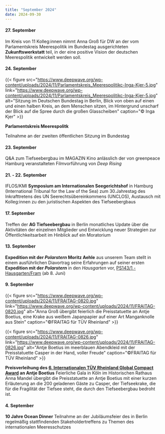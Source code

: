 ```yaml
---
title: "September 2024"
date: 2024-09-30
---
```


#### **27\. September**

Im Kreis von 11 Kolleg:innen nimmt Anna Groß für DW an der vom Parlamentskreis Meerespolitik im Bundestag ausgerichteten **Zukunftswerkstatt** teil, in der eine positive Vision der deutschen Meerespolitik entwickelt werden soll.

#### **24\. September**

{{< figure src="https://www.deepwave.org/wp-content/uploads/2024/11/Parlamentskreis_Meerespolitikc-Inga-Kjer-5.jpg" link="https://www.deepwave.org/wp-content/uploads/2024/11/Parlamentskreis_Meerespolitikc-Inga-Kjer-5.jpg" alt="Sitzung im Deutschen Bundestag in Berlin, Blick von oben auf einen und einen halben Kreis, an dem Menschen sitzen, im Hintergrund unscharf der Blick auf die Spree durch die großen Glasscheiben" caption="© Inga Kjer" >}}

**Parlamentskreis Meerespolitk**

Teilnahme an der zweiten öffentlichen Sitzung im Bundestag

#### **23\. September**

Q&A zum Tiefseebergbau im MAGAZIN Kino anlässlich der von greenpeace Hamburg veranstalteten Filmvorführung von _Deep Rising_

#### **21\. - 22. September**

IFLOS/KMI **Symposium am Internationalen Seegerichtshof** in Hamburg (International Tribunal for the Law of the Sea) zum 30.Jahrestag des Inkrafttretens des UN Seerechtsübereinkommens (UNCLOS), Austausch mit Kolleg:innen zu den juristischen Aspekten des Tiefseebergbaus

#### **17\. September**

Treffen der **AG Tiefseebergbau** in Berlin monatliches Update über die Aktivitäten der einzelnen Mitglieder und Entwicklung neuer Strategien zur Öffentlichkeitsarbeit im Hinblick auf ein Moratorium

#### **13\. September**

**Expedition mit der _Polarstern_ Moritz Aehle** aus unserem Team stellt in einem ausführlichen Diavortrag seine Erfahrungen auf seiner ersten **Expedition mit der _Polarstern_** in den _Hausgarten_ vor, [PS143/1 - Hausgarten/Fram](https://follow-polarstern.awi.de/expedition/arktis-2024/) (ab 8. Juni)

#### **9\. September**

{{< figure src="https://www.deepwave.org/wp-content/uploads/2024/11/FRAITAG-0820.jpg" link="https://www.deepwave.org/wp-content/uploads/2024/11/FRAITAG-0820.jpg" alt="Anna Groß übergibt feierlich die Preisstatuette an Antje Boetius, eine Krake aus weißem Japanpapier auf einer Art Manganknolle aus Stein" caption="©FRAITAG für TÜV Rheinland" >}}

{{< figure src="https://www.deepwave.org/wp-content/uploads/2024/11/FRAITAG-0826.jpg" link="https://www.deepwave.org/wp-content/uploads/2024/11/FRAITAG-0826.jpg" alt="Antje Boetius im meerblauen Abendkleid mit der Preisstatuette Casper in der Hand, voller Freude" caption="©FRAITAG für TÜV Rheinland" >}}

**Preisverleihung des [6\. Internationalen TÜV Rheinland Global Compact Award](https://www.tuv.com/presse/de/meldungen/tr-stiftung-global-compact-award-2024.html) an Antje Boetius** Feierliche Gala in Köln im Historischen Rathaus Anna Mandel übergibt die Preisstatuette an Antje Boetius mit einer kurzen Erläuterung an die 200 geladenen Gäste zu Casper, der Tiefseekrake, die für die Fragilität der Tiefsee steht, die durch den Tiefseebergbau bedroht ist.

#### **4\. September**

**10 Jahre Ocean Dinner** Teilnahme an der Jubiläumsfeier des in Berlin regelmäßig stattfindenden Stakeholdertreffens zu Themen des internationalen Meeresschutzes
